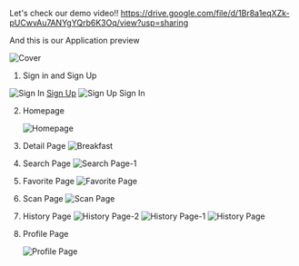Let's check our demo video!!
https://drive.google.com/file/d/1Br8a1eqXZk-pUCwvAu7ANYgYQrb6K3Oq/view?usp=sharing

And this is our Application preview

![Cover](https://github.com/user-attachments/assets/c2b7b2a1-ec6f-48f3-87de-b645440f5eaa)

1. Sign in and Sign Up

![Sign In](https://github.com/user-attachments/assets/82368d68-fc4c-4267-a0e9-92e2cf2cd952)
[Sign Up](https://github.com/user-attachments/assets/3c8067ee-7bc5-44c7-8720-3f8e51da12b3)
![Sign Up   Sign In](https://github.com/user-attachments/assets/399c67bf-7968-4dde-bdd0-e5d789fa08a3)

2. Homepage

   ![Homepage](https://github.com/user-attachments/assets/eef90791-5722-4556-9e78-0a2e0db28188)

3. Detail Page
   ![Breakfast](https://github.com/user-attachments/assets/34b65371-7b3e-4b12-9665-6fb1756a756d)

4. Search Page
   ![Search Page-1](https://github.com/user-attachments/assets/76893e13-7450-4b04-9571-acf070c2b815)

5. Favorite Page
   ![Favorite Page](https://github.com/user-attachments/assets/f24914de-f4e8-4df2-8a37-94cee4c5884f)

7. Scan Page
   ![Scan  Page](https://github.com/user-attachments/assets/0d9acd5d-61a3-42b6-8d1c-032af804c116)

9. History Page
    ![History Page-2](https://github.com/user-attachments/assets/0a2cc0fc-6ce8-4e99-a419-67699e5ab8e0)
    ![History Page-1](https://github.com/user-attachments/assets/21749f6c-2734-45d6-8e71-76443365a40d)
    ![History Page](https://github.com/user-attachments/assets/b4dbac08-6d38-4275-8edf-3d4e6d82d295)

11. Profile Page

    ![Profile Page](https://github.com/user-attachments/assets/61d1e230-d9de-4ea3-bcff-e92ac01da002)
